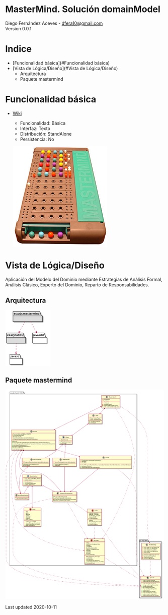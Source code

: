 # MasterMind. Solución domainModel
Diego Fernández Aceves - dfera10@gmail.com<br/>
Version 0.0.1

# Indice
 - [Funcionalidad básica](#Funcionalidad básica)
 - [Vista de Lógica/Diseño](#Vista de Lógica/Diseño)
    * Arquitectura
    * Paquete mastermind

# Funcionalidad básica
 - [Wiki](https://en.wikipedia.org/wiki/Mastermind_(board_game))
    - Funcionalidad: Básica
    - Interfaz: Texto
    - Distribución: StandAlone
    - Persistencia: No
 
    ![MasterMind "MasterMind"](https://github.com/TheMercuryBeat/MasterMind/blob/domainModel/docs/images/300px-mastermind.jpg?raw=true)
 
# Vista de Lógica/Diseño
Aplicación del Modelo del Dominio mediante Estrategias de Análisis Formal, Análisis Clásico, Experto del Dominio, Reparto de Responsabilidades.

## Arquitectura
![MasterMind "MasterMind"](https://github.com/TheMercuryBeat/MasterMind/blob/domainModel/docs/images/MasterMindArquitecture.png?raw=true)

## Paquete mastermind
![MasterMind "MasterMind"](https://github.com/TheMercuryBeat/MasterMind/blob/domainModel/docs/images/MasterMindDesignModel.png?raw=true)

Last updated 2020-10-11